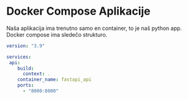 # Docker Compose Aplikacije

Naša aplikacija ima trenutno samo en container, to je naš python app. Docker compose ima sledečo strukturo.
```yaml
version: "3.9"

services:
 api:
    build:
      context: .
    container_name: fastapi_api
    ports:
      - "8000:8000"
 ```
  
